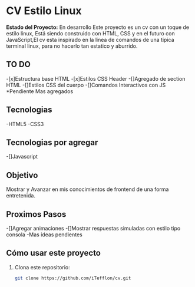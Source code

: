 # CV Estilo Linux
**Estado del Proyecto:** En desarrollo
Este proyecto es un cv con un toque de estilo linux, Está siendo construido con HTML, CSS y en el futuro con JavaScript,El cv
esta inspirado en la linea de comandos de una tipica terminal linux, para no hacerlo tan estatico y aburrido.

## TO DO
-[x]Estructura base HTML
-[x]Estilos CSS Header
-[]Agregado de section HTML
-[]Estilos CSS del cuerpo
-[]Comandos Interactivos con JS
*Pendiente Mas agregados

## Tecnologias
-HTML5
-CSS3

## Tecnologias por agregar
-[]Javascript

## Objetivo
Mostrar y Avanzar en mis conocimientos de frontend de una forma entretenida.

## Proximos Pasos
-[]Agregar animaciones 
-[]Mostrar respuestas simuladas con estilo tipo consola
-Mas ideas pendientes

## Cómo usar este proyecto
1. Clona este repositorio:
   ```bash
   git clone https://github.com/iTefflon/cv.git

